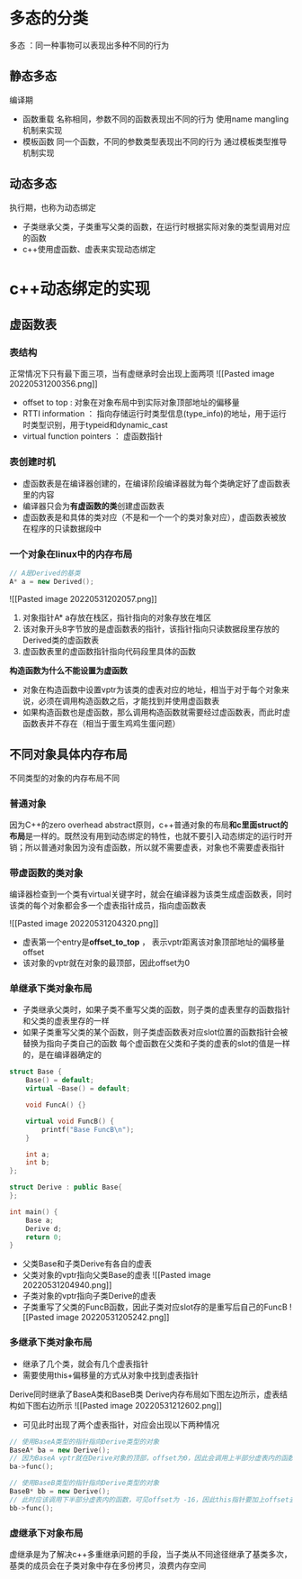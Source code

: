 # 多态的分类
多态 ：同一种事物可以表现出多种不同的行为 
## 静态多态
编译期
- 函数重载
	名称相同，参数不同的函数表现出不同的行为
	使用name mangling机制来实现
- 模板函数
	同一个函数，不同的参数类型表现出不同的行为
	通过模板类型推导机制实现
	
## 动态多态
执行期，也称为动态绑定
- 子类继承父类，子类重写父类的函数，在运行时根据实际对象的类型调用对应的函数
- c++使用虚函数、虚表来实现动态绑定


# c++动态绑定的实现
## 虚函数表
### 表结构
正常情况下只有最下面三项，当有虚继承时会出现上面两项
![[Pasted image 20220531200356.png]]

- offset to top : 对象在对象布局中到实际对象顶部地址的偏移量
- RTTI information ： 指向存储运行时类型信息(type_info)的地址，用于运行时类型识别，用于typeid和dynamic_cast
- virtual function pointers ： 虚函数指针

### 表创建时机
- 虚函数表是在编译器创建的，在编译阶段编译器就为每个类确定好了虚函数表里的内容
- 编译器只会为**有虚函数的类**创建虚函数表
- 虚函数表是和具体的类对应（不是和一个一个的类对象对应），虚函数表被放在程序的只读数据段中

### 一个对象在linux中的内存布局
```c++
// A是Derived的基类
A* a = new Derived();
```
![[Pasted image 20220531202057.png]]
1. 对象指针A* a存放在栈区，指针指向的对象存放在堆区
2. 该对象开头8字节放的是虚函数表的指针，该指针指向只读数据段里存放的Derived类的虚函数表
3. 虚函数表里的虚函数指针指向代码段里具体的函数

**构造函数为什么不能设置为虚函数**
- 对象在构造函数中设置vptr为该类的虚表对应的地址，相当于对于每个对象来说，必须在调用构造函数之后，才能找到并使用虚函数表
- 如果构造函数也是虚函数，那么调用构造函数就需要经过虚函数表，而此时虚函数表并不存在（相当于蛋生鸡鸡生蛋问题）


## 不同对象具体内存布局
不同类型的对象的内存布局不同

### 普通对象
因为C++的zero overhead abstract原则，c++普通对象的布局**和c里面struct的布局**是一样的。既然没有用到动态绑定的特性，也就不要引入动态绑定的运行时开销；所以普通对象因为没有虚函数，所以就不需要虚表，对象也不需要虚表指针

### 带虚函数的类对象
编译器检查到一个类有virtual关键字时，就会在编译器为该类生成虚函数表，同时该类的每个对象都会多一个虚表指针成员，指向虚函数表

![[Pasted image 20220531204320.png]]
- 虚表第一个entry是**offset_to_top** ， 表示vptr距离该对象顶部地址的偏移量offset
- 该对象的vptr就在对象的最顶部，因此offset为0


### 单继承下类对象布局
- 子类继承父类时，如果子类不重写父类的函数，则子类的虚表里存的函数指针和父类的虚表里存的一样
- 如果子类重写父类的某个函数，则子类虚函数表对应slot位置的函数指针会被替换为指向子类自己的函数
	每个虚函数在父类和子类的虚表的slot的值是一样的，是在编译器确定的
	
```c++
struct Base {
    Base() = default;
    virtual ~Base() = default;

    void FuncA() {}

    virtual void FuncB() {
        printf("Base FuncB\n");
    }

    int a;
    int b;
};

struct Derive : public Base{
};

int main() {
    Base a;
    Derive d;
    return 0; 
}
```

- 父类Base和子类Derive有各自的虚表
- 父类对象的vptr指向父类Base的虚表
![[Pasted image 20220531204940.png]]
- 子类对象的vptr指向子类Derive的虚表
- 子类重写了父类的FuncB函数，因此子类对应slot存的是重写后自己的FuncB
![[Pasted image 20220531205242.png]]

### 多继承下类对象布局
- 继承了几个类，就会有几个虚表指针
- 需要使用this+偏移量的方式从对象中找到虚表指针

Derive同时继承了BaseA类和BaseB类
Derive内存布局如下图左边所示，虚表结构如下图右边所示
![[Pasted image 20220531212602.png]]

-  可见此时出现了两个虚表指针，对应会出现以下两种情况
```c++
// 使用BaseA类型的指针指向Derive类型的对象
BaseA* ba = new Derive();
// 因为BaseA vptr就在Derive对象的顶部，offset为0，因此会调用上半部分虚表内的函数
ba->func();

// 使用BaseB类型的指针指向Derive类型的对象
BaseB* bb = new Derive();
// 此时应该调用下半部分虚表内的函数，可见offset为 -16，因此this指针要加上offset去指向BaseB vptr
bb->func();
```


### 虚继承下对象布局
虚继承是为了解决c++多重继承问题的手段，当子类从不同途径继承了基类多次，基类的成员会在子类对象中存在多份拷贝，浪费内存空间